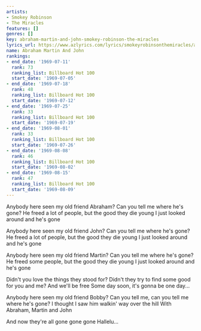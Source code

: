 ```yaml
---
artists:
- Smokey Robinson
- The Miracles
features: []
genres: []
key: abraham-martin-and-john-smokey-robinson-the-miracles
lyrics_url: https://www.azlyrics.com/lyrics/smokeyrobinsonthemiracles/abrahammartinjohn.html
name: Abraham Martin And John
rankings:
- end_date: '1969-07-11'
  rank: 73
  ranking_list: Billboard Hot 100
  start_date: '1969-07-05'
- end_date: '1969-07-18'
  rank: 48
  ranking_list: Billboard Hot 100
  start_date: '1969-07-12'
- end_date: '1969-07-25'
  rank: 33
  ranking_list: Billboard Hot 100
  start_date: '1969-07-19'
- end_date: '1969-08-01'
  rank: 33
  ranking_list: Billboard Hot 100
  start_date: '1969-07-26'
- end_date: '1969-08-08'
  rank: 46
  ranking_list: Billboard Hot 100
  start_date: '1969-08-02'
- end_date: '1969-08-15'
  rank: 47
  ranking_list: Billboard Hot 100
  start_date: '1969-08-09'
---
```


Anybody here seen my old friend Abraham?
Can you tell me where he's gone?
He freed a lot of people, but the good they die young
I just looked around and he's gone

Anybody here seen my old friend John?
Can you tell me where he's gone?
He freed a lot of people, but the good they die young
I just looked around and he's gone

Anybody here seen my old friend Martin?
Can you tell me where he's gone?
He freed some people, but the good they die young
I just looked around and he's gone

Didn't you love the things they stood for?
Didn't they try to find some good for you and me?
And we'll be free
Some day soon, it's gonna be one day...

Anybody here seen my old friend Bobby?
Can you tell me, can you tell me where he's gone?
I thought I saw him walkin' way over the hill
With Abraham, Martin and John

And now they're all gone gone gone
Hallelu...



